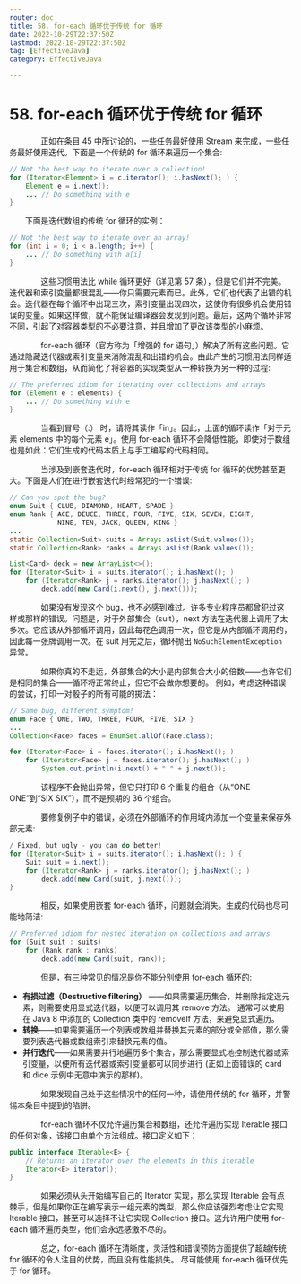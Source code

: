 ```yaml
---
router: doc
title: 58. for-each 循环优于传统 for 循环
date: 2022-10-29T22:37:50Z
lastmod: 2022-10-29T22:37:50Z
tag: [EffectiveJava]
category: EffectiveJava

---
```


# 58. for-each 循环优于传统 for 循环


　　　　正如在条目 45 中所讨论的，一些任务最好使用 Stream 来完成，一些任务最好使用迭代。下面是一个传统的 for 循环来遍历一个集合:

```java
// Not the best way to iterate over a collection!
for (Iterator<Element> i = c.iterator(); i.hasNext(); ) {
    Element e = i.next();
    ... // Do something with e
}
```

　　下面是迭代数组的传统 for 循环的实例：

```java
// Not the best way to iterate over an array!
for (int i = 0; i < a.length; i++) {
    ... // Do something with a[i]
}
```

　　　　这些习惯用法比 while 循环更好（详见第 57 条），但是它们并不完美。迭代器和索引变量都很混乱——你只需要元素而已。此外，它们也代表了出错的机会。迭代器在每个循环中出现三次，索引变量出现四次，这使你有很多机会使用错误的变量。如果这样做，就不能保证编译器会发现到问题。最后，这两个循环非常不同，引起了对容器类型的不必要注意，并且增加了更改该类型的小麻烦。

　　　　for-each 循环（官方称为「增强的 for 语句」）解决了所有这些问题。它通过隐藏迭代器或索引变量来消除混乱和出错的机会。由此产生的习惯用法同样适用于集合和数组，从而简化了将容器的实现类型从一种转换为另一种的过程:

```java
// The preferred idiom for iterating over collections and arrays
for (Element e : elements) {
    ... // Do something with e
}
```

　　　　当看到冒号（:） 时，请将其读作「in」。因此，上面的循环读作「对于元素 elements 中的每个元素 e」。使用 for-each 循环不会降低性能，即使对于数组也是如此：它们生成的代码本质上与手工编写的代码相同。

　　　　当涉及到嵌套迭代时，for-each 循环相对于传统 for 循环的优势甚至更大。下面是人们在进行嵌套迭代时经常犯的一个错误:

```java
// Can you spot the bug?
enum Suit { CLUB, DIAMOND, HEART, SPADE }
enum Rank { ACE, DEUCE, THREE, FOUR, FIVE, SIX, SEVEN, EIGHT,
            NINE, TEN, JACK, QUEEN, KING }
...
static Collection<Suit> suits = Arrays.asList(Suit.values());
static Collection<Rank> ranks = Arrays.asList(Rank.values());

List<Card> deck = new ArrayList<>();
for (Iterator<Suit> i = suits.iterator(); i.hasNext(); )
    for (Iterator<Rank> j = ranks.iterator(); j.hasNext(); )
        deck.add(new Card(i.next(), j.next()));
```

　　　　如果没有发现这个 bug，也不必感到难过。许多专业程序员都曾犯过这样或那样的错误。问题是，对于外部集合（suit），next 方法在迭代器上调用了太多次。它应该从外部循环调用，因此每花色调用一次，但它是从内部循环调用的，因此每一张牌调用一次。在 suit 用完之后，循环抛出 `NoSuchElementException` 异常。

　　　　如果你真的不走运，外部集合的大小是内部集合大小的倍数——也许它们是相同的集合——循环将正常终止，但它不会做你想要的。 例如，考虑这种错误的尝试，打印一对骰子的所有可能的掷法：

```java
// Same bug, different symptom!
enum Face { ONE, TWO, THREE, FOUR, FIVE, SIX }
...
Collection<Face> faces = EnumSet.allOf(Face.class);

for (Iterator<Face> i = faces.iterator(); i.hasNext(); )
    for (Iterator<Face> j = faces.iterator(); j.hasNext(); )
        System.out.println(i.next() + " " + j.next());
```

　　　　该程序不会抛出异常，但它只打印 6 个重复的组合（从“ONE ONE”到“SIX SIX”），而不是预期的 36 个组合。

　　　　要修复例子中的错误，必须在外部循环的作用域内添加一个变量来保存外部元素:

```java
/ Fixed, but ugly - you can do better!
for (Iterator<Suit> i = suits.iterator(); i.hasNext(); ) {
    Suit suit = i.next();
    for (Iterator<Rank> j = ranks.iterator(); j.hasNext(); )
        deck.add(new Card(suit, j.next()));
}
```

　　　　相反，如果使用嵌套 for-each 循环，问题就会消失。生成的代码也尽可能地简洁:

```java
// Preferred idiom for nested iteration on collections and arrays
for (Suit suit : suits)
    for (Rank rank : ranks)
        deck.add(new Card(suit, rank));
```

　　　　但是，有三种常见的情况是你不能分别使用 for-each 循环的:

- **有损过滤（Destructive filtering）** ——如果需要遍历集合，并删除指定选元素，则需要使用显式迭代器，以便可以调用其 remove 方法。 通常可以使用在 Java 8 中添加的 Collection 类中的 removeIf 方法，来避免显式遍历。
- **转换**——如果需要遍历一个列表或数组并替换其元素的部分或全部值，那么需要列表迭代器或数组索引来替换元素的值。
- **并行迭代**——如果需要并行地遍历多个集合，那么需要显式地控制迭代器或索引变量，以便所有迭代器或索引变量都可以同步进行 (正如上面错误的 card 和 dice 示例中无意中演示的那样)。

　　　　如果发现自己处于这些情况中的任何一种，请使用传统的 for 循环，并警惕本条目中提到的陷阱。

　　　　for-each 循环不仅允许遍历集合和数组，还允许遍历实现 Iterable 接口的任何对象，该接口由单个方法组成。接口定义如下：

```java
public interface Iterable<E> {
    // Returns an iterator over the elements in this iterable
    Iterator<E> iterator();
}
```

　　　　如果必须从头开始编写自己的 Iterator 实现，那么实现 Iterable 会有点棘手，但是如果你正在编写表示一组元素的类型，那么你应该强烈考虑让它实现 Iterable 接口，甚至可以选择不让它实现 Collection 接口。这允许用户使用 for-each 循环遍历类型，他们会永远感激不尽的。

　　　　总之，for-each 循环在清晰度，灵活性和错误预防方面提供了超越传统 for 循环的令人注目的优势，而且没有性能损失。 尽可能使用 for-each 循环优先于 for 循环。
